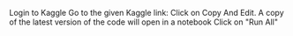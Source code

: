 Login to Kaggle
Go to the given Kaggle link:
Click on Copy And Edit.
A copy of the latest version of the code will open in a notebook
Click on "Run All"

